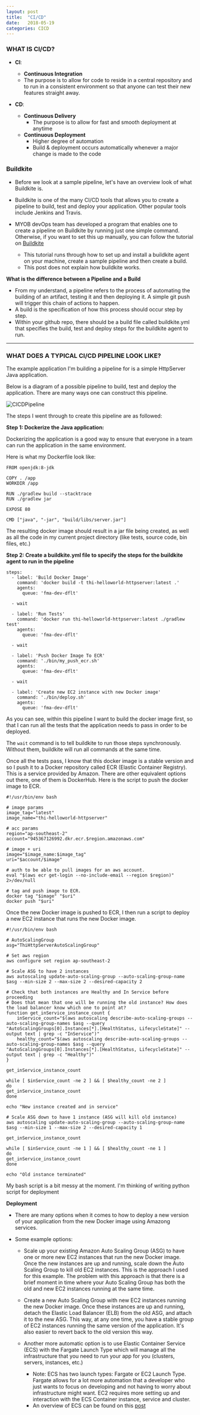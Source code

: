```yaml
---
layout: post
title:  "CI/CD"
date:   2018-05-19
categories: CICD
---
```


### WHAT IS CI/CD?

* **CI**: 
	* **Continuous Integration**
	* The purpose is to allow for code to reside in a central repository and to run in a consistent environment so that anyone can test their new features straight away.

* **CD**: 
	* **Continuous Delivery**
		* The purpose is to allow for fast and smooth deployment at anytime
	* **Continuous Deployment**
		* Higher degree of automation
		* Build & deployment occurs automatically whenever a major change is made to the code 

### Buildkite

* Before we look at a sample pipeline, let's have an overview look of what Buildkite is.

* Buildkite is one of the many CI/CD tools that allows you to create a pipeline to build, test and deploy your application. Other popular tools include Jenkins and Travis. 

* MYOB devOps team has developed a program that enables one to create a pipeline on Buildkite by running just one simple command. Otherwise, if you want to set this up manually, you can follow the tutorial on [Buildkite](https://buildkite.com/docs/quickstart/getting-started)
	* This tutorial runs through how to set up and install a buildkite agent on your machine, create a sample pipeline and then create a build. 
	* This post does not explain how buildkite works.

**What is the difference between a Pipeline and a Build**

* From my understand, a pipeline refers to the process of automating the building of an artifact, testing it and then deploying it. A simple git push will trigger this chain of actions to happen. 
* A build is the specification of how this process should occur step by step.  
* Within your github repo, there should be a build file called buildkite.yml that specifies the build, test and deploy steps for the buildkite agent to run. 

-----

### WHAT DOES A TYPICAL CI/CD PIPELINE LOOK LIKE?

The example application I'm building a pipeline for is a simple HttpServer Java application.

Below is a diagram of a possible pipeline to build, test and deploy the application. There are many ways one can construct this pipeline. 

![CICDPipeline]({{"/images/CICDPipeline.jpg"|absolute.url}})

The steps I went through to create this pipeline are as followed:

**Step 1: Dockerize the Java application:**

Dockerizing the application is a good way to ensure that everyone in a team can run the application in the same environment.

Here is what my Dockerfile look like: 

```
FROM openjdk:8-jdk

COPY . /app
WORKDIR /app

RUN ./gradlew build --stacktrace
RUN ./gradlew jar

EXPOSE 80

CMD ["java", "-jar", "build/libs/server.jar"]
```

The resulting docker image should result in a jar file being created, as well as all the code in my current project directory (like tests, source code, bin files, etc.)

**Step 2: Create a buildkite.yml file to specify the steps for the buildkite agent to run in the pipeline**

```
steps:
  - label: 'Build Docker Image'
    command: 'docker build -t thi-helloworld-httpserver:latest .'
    agents:
      queue: 'fma-dev-dflt'

  - wait

  - label: 'Run Tests'
    command: 'docker run thi-helloworld-httpserver:latest ./gradlew test'
    agents:
      queue: 'fma-dev-dflt'

  - wait

  - label: 'Push Docker Image To ECR'
    command: './bin/my_push_ecr.sh'
    agents:
      queue: 'fma-dev-dflt'

  - wait

  - label: 'Create new EC2 instance with new Docker image'
    command: './bin/deploy.sh'
    agents:
      queue: 'fma-dev-dflt'
```

As you can see, within this pipeline I want to build the docker image first, so that I can run all the tests that the application needs to pass in order to be deployed. 

The ```wait``` command is to tell buildkite to run those steps synchronously. Without them, buildkite will run all commands at the same time.

Once all the tests pass, I know that this docker image is a stable version and so I push it to a Docker repository called ECR (Elastic Container Registry). This is a service provided by Amazon. There are other equivalent options out there, one of them is DockerHub. Here is the script to push the docker image to ECR.

```
#!/usr/bin/env bash

# image params
image_tag="latest"
image_name="thi-helloworld-httpserver"

# acc params
region="ap-southeast-2"
account="945367126992.dkr.ecr.$region.amazonaws.com"

# image + uri
image="$image_name:$image_tag"
uri="$account/$image"

# auth to be able to pull images for an aws account.
eval "$(aws ecr get-login --no-include-email --region $region)" 2>/dev/null

# tag and push image to ECR.
docker tag "$image" "$uri"
docker push "$uri"
```

Once the new Docker image is pushed to ECR, I then run a script to deploy a new EC2 instance that runs the new Docker image. 

```
#!/usr/bin/env bash

# AutoScalingGroup 
asg="ThiHttpServerAutoScalingGroup"

# Set aws region
aws configure set region ap-southeast-2

# Scale ASG to have 2 instances
aws autoscaling update-auto-scaling-group --auto-scaling-group-name $asg --min-size 2 --max-size 2 --desired-capacity 2

# Check that both instances are Healthy and In Service before proceeding
# Does that mean that one will be running the old instance? How does the load balancer know which one to point at?
function get_inService_instance_count {
	inService_count="$(aws autoscaling describe-auto-scaling-groups --auto-scaling-group-names $asg --query "AutoScalingGroups[0].Instances[*].[HealthStatus, LifecycleState]" --output text | grep -c "InService")"
	healthy_count="$(aws autoscaling describe-auto-scaling-groups --auto-scaling-group-names $asg --query "AutoScalingGroups[0].Instances[*].[HealthStatus, LifecycleState]" --output text | grep -c "Healthy")"
}

get_inService_instance_count

while [ $inService_count -ne 2 ] && [ $healthy_count -ne 2 ]
do
get_inService_instance_count
done

echo "New instance created and in service"

# Scale ASG down to have 1 instance (ASG will kill old instance)
aws autoscaling update-auto-scaling-group --auto-scaling-group-name $asg --min-size 1 --max-size 2 --desired-capacity 1

get_inService_instance_count

while [ $inService_count -ne 1 ] && [ $healthy_count -ne 1 ]
do
get_inService_instance_count
done

echo "Old instance terminated"
```
My bash script is a bit messy at the moment. I'm thinking of writing python script for deployment 

**Deployment**

* There are many options when it comes to how to deploy a new version of your application from the new Docker image using Amazong services. 

* Some example options:

	* Scale up your existing Amazon Auto Scaling Group (ASG) to have one or more new EC2 instances that run the new Docker image. Once the new instances are up and running, scale down the Auto Scaling Group to kill old EC2 instances. This is the approach I used for this example. The problem with this approach is that there is a brief moment in time where your Auto Scaling Group has both the old and new EC2 instances running at the same time. 

	* Create a new Auto Scaling Group with new EC2 instances running the new Docker image. Once these instances are up and running, detach the Elastic Load Balancer (ELB) from the old ASG, and attach it to the new ASG. This way, at any one time, you have a stable group of EC2 instances running the same version of the application. It's also easier to revert back to the old version this way. 
	
	* Another more automatic option is to use Elastic Container Service (ECS) with the Fargate Launch Type which will manage all the infrastructure that you need to run your app for you (clusters, servers, instances, etc.) 
		* Note: ECS has two launch types: Fargate or EC2 Launch Type. Fargate allows for a lot more automation that a developer who just wants to focus on developing and not having to worry about infrastructure might want. EC2 requires more setting up and interaction with the ECS Container instance, service and cluster. 
		* An overview of ECS can be found on this [post]("https://thidoo.github.io/Amazon-ECS/")
		
	


